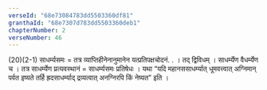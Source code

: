 ```yaml
---
verseId: "68e73084783dd5503360df81"
granthaId: "68e7307d783dd5503360deb1"
chapterNumber: 2
verseNumber: 46
---
```


(20)(2-1) साधर्म्यसमः = तत्र व्याप्तिहीनेनानुमानेन यत्प्रतिपक्षचोदनं. . । तद् द्विविधम् । साधर्म्येण वैधर्म्येण च । तत्र साधर्म्येण प्रत्यवस्थानं = साधर्म्यसमः प्रतिषेधः । यथा “यदि महानससाधर्म्यात् धूमवत्त्वात् अग्निमान् पर्वत इष्यते तर्हि ह्रदसाधर्म्याद् द्रव्यत्वात् अनग्निरपि किं नेष्यत” इति ।
